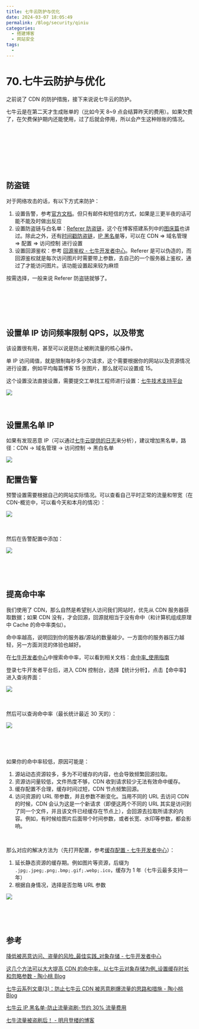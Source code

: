 ```yaml
---
title: 七牛云防护与优化
date: 2024-03-07 18:05:49
permalink: /Blog/security/qiniu
categories:
  - 搭建博客
  - 网站安全
tags:
  - 
---
```


# 70.七牛云防护与优化

之前说了 CDN 的防护措施，接下来说说七牛云的防护。

七牛云是在第二天才生成账单的（比如今天 8~9 点会结算昨天的费用）。如果欠费了，在欠费保护期内还能使用，过了后就会停用，所以会产生这种赊账的情况。

‍<!-- more -->

‍

‍

‍

## 防盗链

对于网络攻击的话，有以下方式来防护：

1. 设置告警，参考[官方文档](https://developer.qiniu.com/fusion/7093/CDN-the-alarm-service)。但只有邮件和短信的方式，如果是三更半夜的话可能不能及时做出反应
2. 设置防盗链与白名单：[Referer 防盗链](https://developer.qiniu.com/fusion/3839/domain-name-hotlinking-prevention)，这个在博客搭建系列中的[图床篇](https://www.peterjxl.com/Blog/Qiniu/#%E9%98%B2%E7%9B%97%E9%93%BE%E5%92%8C%E7%99%BD%E5%90%8D%E5%8D%95)也讲过。除此之外，还有[时间戳防盗链](https://developer.qiniu.com/fusion/3841/timestamp-hotlinking-prevention-fusion)，[IP 黑名单](https://developer.qiniu.com/fusion/4977/ip-black-and-white-list)等，可以在 CDN => 域名管理 => 配置 => 访问控制 进行设置
3. 设置回源鉴权：参考 [回源鉴权 - 七牛开发者中心](https://developer.qiniu.com/fusion/3930/back-to-the-source-authentication)。Referer 是可以伪造的，而回源鉴权就是每次访问图片时需要带上参数，去自己的一个服务器上鉴权，通过了才能访问图片。该功能设置起来较为麻烦

按需选择，一般来说 Referer 防盗链就够了。

‍

‍

‍

## 设置单 IP 访问频率限制 QPS，以及带宽

该设置很有用，甚至可以说是防止被刷流量的核心操作。

单 IP 访问阈值，就是限制每秒多少次请求，这个需要根据你的网站以及资源情况进行设置，例如平均每篇博客 15 张图片，那么就可以设置成 15。

这个设置没法直接设置，需要提交工单找工程师进行设置：[七牛技术支持平台](https://support.qiniu.com/tickets)

​​![](https://image.peterjxl.com/blog/image-20240109112824-fyf9u7w.png)​​

‍
## 设置黑名单 IP

如果有发现恶意 IP（可以通过[七牛云提供的日志](https://peterjxl.com/Blog/Qiniu/#七牛云日志下载)来分析），建议增加黑名单，路径：CDN → 域名管理 → 访问控制 → 黑白名单

![](https://image.peterjxl.com/blog/image-20240629120141-shlrbrb.png)

## 配置告警

预警设置需要根据自己的网站实际情况。可以查看自己平时正常的流量和带宽（在 CDN-概览中，可以看今天和本月的情况）：

​​![](https://image.peterjxl.com/blog/image-20240109112749-s34pr8a.png)​​

‍

然后在告警配置中添加：

​​![](https://image.peterjxl.com/blog/image-20240109111727-6v925oj.png)​​

‍

‍

## 提高命中率

我们使用了 CDN，那么自然是希望别人访问我们网站时，优先从 CDN 服务器获取数据；如果 CDN 没有，才会回源，回源就相当于没有命中（和计算机组成原理中 Cache 的命中率类似）。

命中率越高，说明回到你的服务器/源站的数量越少。一方面你的服务器压力越轻，另一方面浏览的体验也越好。

在[七牛开发者中心](https://developer.qiniu.com/)中搜索命中率，可以看到相关文档：[命中率_使用指南](https://developer.qiniu.com/fusion/5032/shooting)

登录七牛开发者平台后，进入 CDN 控制台，选择【统计分析】，点击【命中率】进入查询界面：

​![](https://image.peterjxl.com/blog/image-20240105205107-mw4x6ww.png)​

‍

然后可以查询命中率（最长统计最近 30 天的）：

​![](https://image.peterjxl.com/blog/image-20240105212934-tz90q8w.png)​

‍

‍

如果你的命中率较低，原因可能是：

1. 源站动态资源较多，多为不可缓存的内容，也会导致频繁回源拉取。
2. 资源访问量较低，文件热度不够，CDN 收到请求较少无法有效命中缓存。
3. 缓存配置不合理，缓存时间过短，CDN 节点频繁回源。
4. 访问资源的 URL 带参数，并且参数不断变化。当用不同的 URL 去访问 CDN 的时候，CDN 会认为这是一个新请求（即便这两个不同的 URL 其实是访问到了同一个文件，并且该文件已经缓存在节点上），会回源去拉取所请求的内容。例如，有时候给图片后面带个时间参数，或者长宽、水印等参数，都会影响。

‍

那么对应的解决方法为（先打开配置，参考[缓存配置 - 七牛开发者中心](https://developer.qiniu.com/fusion/4944/cache-configuration)）：

1. 延长静态资源的缓存期。例如图片等资源，后缀为 `.jpg;.jpeg;.png;.bmp;.gif;.webp;.ico`​，缓存为 1 年（七牛云最多支持一年）
2. 根据自身情况，选择是否忽略 URL 参数

​![](https://image.peterjxl.com/blog/image-20240105212357-ntwzk2i.png)​

‍

‍

## 参考

[降低被恶意访问、盗量的风险_最佳实践_对象存储 - 七牛开发者中心](https://developer.qiniu.com/kodo/12022/reduce-the-risk-of-be-malicious-access-stolen)

[这几个方法可以大大提高 CDN 的命中率，以七牛云对象存储为例_设置缓存时长和忽略参数 - 陶小桃 Blog](https://www.52txr.cn/2022/cndhit.html)

[七牛云系列文章(3)：防止七牛云 CDN 被恶意刷爆流量的思路和措施 - 陶小桃 Blog](https://www.52txr.cn/2023/proqn.html)

[七牛云 IP 黑名单-防止流量盗刷-节约 30% 流量费用](https://www.itzjj.com/html/article-220-1.html)

[七牛流量被盗刷后！ - 明月登楼的博客](https://www.imydl.com/wzjs/4952.html/comment-page-2/?ydreferer=aHR0cHM6Ly93d3cuaW15ZGwuY29tL3d6anMvNDk1Mi5odG1s)

